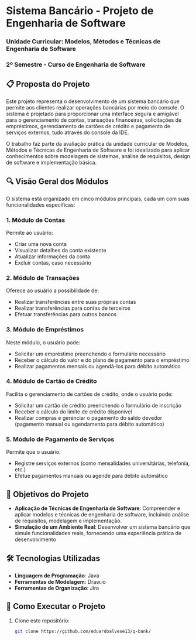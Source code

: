 # Sistema Bancário - Projeto de Engenharia de Software

### Unidade Curricular: Modelos, Métodos e Técnicas de Engenharia de Software
### 2º Semestre - Curso de Engenharia de Software

## 📋 Proposta do Projeto

Este projeto representa o desenvolvimento de um sistema bancário que permite aos clientes realizar operações bancárias por meio do console. O sistema é projetado para proporcionar uma interface segura e amigável para o gerenciamento de contas, transações financeiras, solicitações de empréstimos, gerenciamento de cartões de crédito e pagamento de serviços externos, tudo através do console da IDE.

O trabalho faz parte da avaliação prática da unidade curricular de Modelos, Métodos e Técnicas de Engenharia de Software e foi idealizado para aplicar conhecimentos sobre modelagem de sistemas, análise de requisitos, design de software e implementação básica.

## 🔍 Visão Geral dos Módulos

O sistema está organizado em cinco módulos principais, cada um com suas funcionalidades específicas:

### 1. Módulo de Contas
Permite ao usuário:
- Criar uma nova conta
- Visualizar detalhes da conta existente
- Atualizar informações da conta
- Excluir contas, caso necessário

### 2. Módulo de Transações
Oferece ao usuário a possibilidade de:
- Realizar transferências entre suas próprias contas
- Realizar transferências para contas de terceiros
- Efetuar transferências para outros bancos

### 3. Módulo de Empréstimos
Neste módulo, o usuário pode:
- Solicitar um empréstimo preenchendo o formulário necessário
- Receber o cálculo do valor e do plano de pagamento para o empréstimo
- Realizar pagamentos mensais ou agendá-los para débito automático

### 4. Módulo de Cartão de Crédito
Facilita o gerenciamento de cartões de crédito, onde o usuário pode:
- Solicitar um cartão de crédito preenchendo o formulário de inscrição
- Receber o cálculo do limite de crédito disponível
- Realizar compras e gerenciar o pagamento do saldo devedor (pagamento manual ou agendamento para débito automático)

### 5. Módulo de Pagamento de Serviços
Permite que o usuário:
- Registre serviços externos (como mensalidades universitárias, telefonia, etc.)
- Efetue pagamentos manuais ou agende para débito automático

## 🚀 Objetivos do Projeto

- **Aplicação de Técnicas de Engenharia de Software**: Compreender e aplicar modelos e técnicas de engenharia de software, incluindo análise de requisitos, modelagem e implementação.
- **Simulação de um Ambiente Real**: Desenvolver um sistema bancário que simule funcionalidades reais, fornecendo uma experiência prática de desenvolvimento

## 🛠️ Tecnologias Utilizadas

- **Linguagem de Programação**: Java
- **Ferramentas de Modelagem**: Draw.io
- **Ferramentas de Organização**: Jira

## 📌 Como Executar o Projeto

1. Clone este repositório:
   
   ```bash
   git clone https://github.com/eduardoalvese13/q-bank/
